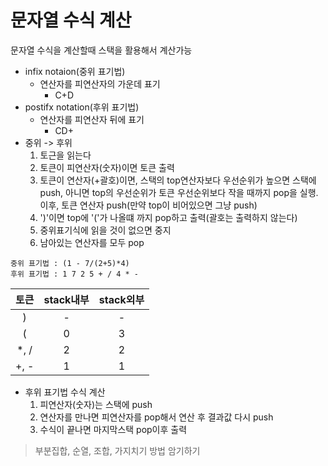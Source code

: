 # 문자열 수식 계산

문자열 수식을 계산할때 스택을 활용해서 계산가능

- infix notaion(중위 표기법)
  - 연산자를 피연산자의 가운데 표기
    - C+D
- postifx notation(후위 표기법)
  - 연산자를 피연산자 뒤에 표기
    - CD+
- 중위 -> 후위
  1. 토근을 읽는다
  2. 토큰이 피연산자(숫자)이면 토큰 출력
  3. 토큰이 연산자(+괄호)이면, 스택의 top연산자보다 우선순위가 높으면 스택에 push, 아니면 top의 우선순위가 토큰 우선순위보다 작을 때까지 pop을 실행. 이후, 토큰 연산자 push(만약 top이 비어있으면 그냥 push)
  4. ')'이면 top에 '('가 나올떄 까지 pop하고 출력(괄호는 출력하지 않는다)
  5. 중위표기식에 읽을 것이 없으면 중지
  6. 남아있는 연산자를 모두 pop

```
중위 표기법 : (1 - 7/(2+5)*4)
후위 표기법 : 1 7 2 5 + / 4 * -
```

| 토큰 | stack내부 | stack외부 |
| :--: | :-------: | :-------: |
|  )   |     -     |     -     |
|  (   |     0     |     3     |
| *, / |     2     |     2     |
| +, - |     1     |     1     |



- 후위 표기법 수식 계산
  1. 피연산자(숫자)는 스택에 push
  2. 연산자를 만나면 피연산자를 pop해서 연산 후 결과값 다시 push
  3. 수식이 끝나면 마지막스택 pop이후 출력





> 부분집합, 순열, 조합, 가지치기 방법 암기하기 

